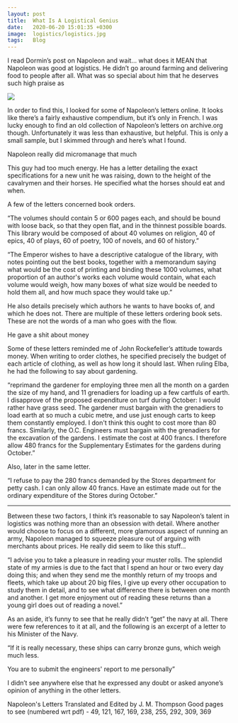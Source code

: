 ```yaml
---
layout: post
title:  What Is A Logistical Genius
date:   2020-06-20 15:01:35 +0300
image:  logistics/logistics.jpg
tags:   Blog
---
```




I read Dormin’s post on Napoleon and wait… what does it MEAN that Napoleon was good at logistics. He didn’t go around farming and delivering food to people after all. What was so special about him that he deserves such high praise as 

![]({{site.baseurl}}/images/logistics/hoi4.jpg)

In order to find this, I looked for some of Napoleon’s letters online. It looks like there’s a fairly exhaustive compendium, but it’s only in French. I was lucky enough to find an old collection of Napoleon’s letters on archive.org though. Unfortunately it was less than exhaustive, but helpful. This is only a small sample, but I skimmed through and here’s what I found.

Napoleon really did micromanage that much

This guy had too much energy. He has a letter detailing the exact specifications for a new unit he was raising, down to the height of the cavalrymen and their horses. He specified what the horses should eat and when.

A few of the letters concerned book orders. 

“The volumes should contain 5 or 600 pages each, and should be bound with loose back, so that they open flat, and in the thinnest possible boards. This library would be composed of about 40 volumes on religion, 40 of epics, 40 of plays, 60 of poetry, 100 of novels, and 60 of history.”

“The Emperor wishes to have a descriptive catalogue of the library, with notes pointing out the best books, together with a memorandum saying what would be the cost of printing and binding these 1000 volumes, what proportion of an author's works each volume would contain, what each volume would weigh, how many boxes of what size would be needed to hold them all, and how much space they would take up.”

He also details precisely which authors he wants to have books of, and which he does not. There are multiple of these letters ordering book sets. These are not the words of a man who goes with the flow. 

He gave a shit about money

Some of these letters reminded me of John Rockefeller’s attitude towards money. When writing to order clothes, he specified precisely the budget of each article of clothing, as well as how long it should last. 
When ruling Elba, he had the following to say about gardening. 

“reprimand the gardener for employing three men all the month on a garden the size of my hand, and 11 grenadiers for loading up a few cartfuls of earth. I disapprove of the proposed expenditure on turf during October: I would rather have grass seed. The gardener must bargain with the grenadiers to load earth at so much a cubic metre, and use just enough carts to keep them constantly employed. I don't think this ought to cost more than 80 francs. Similarly, the O.C. Engineers must bargain with the grenadiers for the excavation of the gardens. I estimate the cost at 400 francs. I therefore allow 480 francs for the Supplementary Estimates for the gardens during October.”

Also, later in the same letter. 

“I refuse to pay the 280 francs demanded by the Stores department for petty cash. I can only allow 40 francs. Have an estimate made out for the ordinary expenditure of the Stores during October.”
_____

Between these two factors, I think it’s reasonable to say Napoleon’s talent in logistics was nothing more than an obsession with detail. Where another would choose to focus on a different, more glamorous aspect of running an army, Napoleon managed to squeeze pleasure out of arguing with merchants about prices. He really did seem to like this stuff…

“I advise you to take a pleasure in reading your muster rolls. The splendid state of my armies is due to the fact that I spend an hour or two every day doing this; and when they send me the monthly return of my troops and fleets, which take up about 20 big files, I give up every other occupation to study them in detail, and to see what difference there is between one month and another. I get more enjoyment out of reading these returns than a young girl does out of reading a novel.”

As an aside, it’s funny to see that he really didn’t “get” the navy at all. There were few references to it at all, and the following is an excerpt of a letter to his Minister of the Navy. 
 
“If it is really necessary, these ships can carry bronze guns, which weigh much less.

You are to submit the engineers' report to me personally”

I didn’t see anywhere else that he expressed any doubt or asked anyone’s opinion of anything in the other letters. 

Napoleon's Letters Translated and Edited by J. M. Thompson
Good pages to see (numbered wrt pdf) - 49, 121, 167, 169, 238, 255, 292, 309, 369
